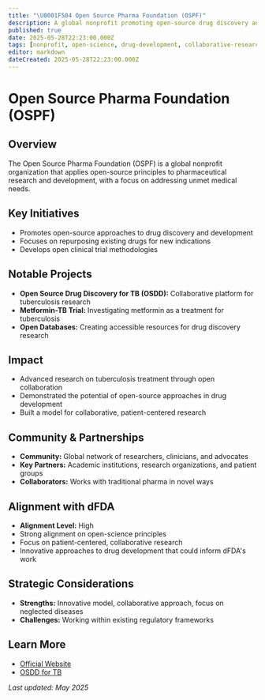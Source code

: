```yaml
---
title: "\U0001F504 Open Source Pharma Foundation (OSPF)"
description: A global nonprofit promoting open-source drug discovery and development
published: true
date: 2025-05-28T22:23:00.000Z
tags: [nonprofit, open-science, drug-development, collaborative-research]
editor: markdown
dateCreated: 2025-05-28T22:23:00.000Z
---
```


# Open Source Pharma Foundation (OSPF)

## Overview

The Open Source Pharma Foundation (OSPF) is a global nonprofit organization that applies open-source principles to pharmaceutical research and development, with a focus on addressing unmet medical needs.

## Key Initiatives

- Promotes open-source approaches to drug discovery and development
- Focuses on repurposing existing drugs for new indications
- Develops open clinical trial methodologies

## Notable Projects

- **Open Source Drug Discovery for TB (OSDD):** Collaborative platform for tuberculosis research
- **Metformin-TB Trial:** Investigating metformin as a treatment for tuberculosis
- **Open Databases:** Creating accessible resources for drug discovery research

## Impact

- Advanced research on tuberculosis treatment through open collaboration
- Demonstrated the potential of open-source approaches in drug development
- Built a model for collaborative, patient-centered research

## Community & Partnerships

- **Community:** Global network of researchers, clinicians, and advocates
- **Key Partners:** Academic institutions, research organizations, and patient groups
- **Collaborators:** Works with traditional pharma in novel ways

## Alignment with dFDA

- **Alignment Level:** High
- Strong alignment on open-science principles
- Focus on patient-centered, collaborative research
- Innovative approaches to drug development that could inform dFDA's work

## Strategic Considerations

- **Strengths:** Innovative model, collaborative approach, focus on neglected diseases
- **Challenges:** Working within existing regulatory frameworks

## Learn More

- [Official Website](https://www.opensourcepharma.net/)
- [OSDD for TB](https://www.osdd.net/)

*Last updated: May 2025*
